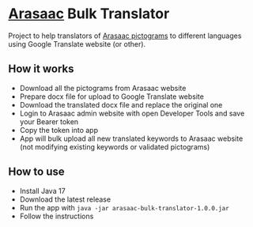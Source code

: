 # [Arasaac](https://arasaac.org/) Bulk Translator

Project to help translators of [Arasaac pictograms](https://arasaac.org/pictograms/search) to different languages using Google Translate website (or other).

## How it works

- Download all the pictograms from Arasaac website
- Prepare docx file for upload to Google Translate website
- Download the translated docx file and replace the original one
- Login to Arasaac admin website with open Developer Tools and save your Bearer token
- Copy the token into app
- App will bulk upload all new translated keywords to Arasaac website (not modifying existing keywords or validated pictograms)

## How to use

- Install Java 17
- Download the latest release
- Run the app with `java -jar arasaac-bulk-translator-1.0.0.jar`
- Follow the instructions
